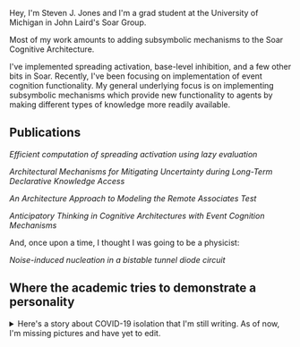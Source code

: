 Hey, I'm Steven J. Jones and I'm a grad student at the University of Michigan in John Laird's Soar Group.

Most of my work amounts to adding subsymbolic mechanisms to the Soar Cognitive Architecture.

I've implemented spreading activation, base-level inhibition, and a few other bits in Soar. Recently, I've been 
focusing on implementation of event cognition functionality. My general underlying focus is on implementing 
subsymbolic mechanisms which provide new functionality to agents by making different types of knowledge more 
readily available.

## Publications

*Efficient computation of spreading activation using lazy evaluation*

*Architectural Mechanisms for Mitigating Uncertainty during Long-Term Declarative Knowledge Access*

*An Architecture Approach to Modeling the Remote Associates Test*

*Anticipatory Thinking in Cognitive Architectures with Event Cognition Mechanisms*

And, once upon a time, I thought I was going to be a physicist:

*Noise-induced nucleation in a bistable tunnel diode circuit*

## Where the academic tries to demonstrate a personality

<details><summary>Here's a story about COVID-19 isolation that I'm still writing. As of now, I'm missing pictures and have yet to edit.</summary>

I decided that while alone in my ship for an indeterminate period of time, I may as well document some of my life. I realize some people on Earth may not understand the “daily” life out here. [There’s no real Earth-like schedule anymore](https://i.redd.it/jt4bmuw4hiq41.jpg) unless I enforce one by alarms and routine. I hope this message helps to explain how things are going. One thing you may not understand regarding ships like mine is [how much I depend on intermittent supply shipments](https://www.ers.usda.gov/data-products/ag-and-food-statistics-charting-the-essentials/food-prices-and-spending/) to maintain the ecosystem that supports my life onboard this ship. [These shipments of supplies](https://www.ams.usda.gov/services/transportation-analysis) are what allow lives like mine to persist in such [harsh and unnatural environments](https://www.ers.usda.gov/data-products/food-access-research-atlas/go-to-the-atlas.aspx).  



First, I decided that I should report on my basic life support. First, while I do have plants, [they are not an attempt to promote some equilibrium with my breathing](https://www.sciencefocus.com/science/how-many-plants-would-i-need-in-an-airtight-room-to-be-able-to-breathe/); my breathing’s CO2 production far exceeds the consumption of these plants and my O2 consumption far exceeds their production. However, [by exchanging atmospheric gases with external shipments](), I can maintain equilibrium. [Recent news of a virus on other ships makes me wary of such exchange](https://www.ccn.com/japan-scientists-find-new-transmission-route-of-coronavirus-in-breakthrough-study/). [I have air filtration and humidification in place in order to prevent my health from degrading](https://www.epa.gov/indoor-air-quality-iaq/what-can-i-do-improve-my-current-homes-indoor-air-quality-1) while I remain in this artificial environment. [My air filter diagnostic was reporting that I needed to replace the carbon filter](), but I have just replaced it, so [I reset the diagnostic](). [The humidification system requires me to physically supply it with water on a daily basis](), as it has not been integrated with my ships plumbing. That’s the status of my air supply.  



[Water shipments appear to be proceeding as normal.]() Just the same, I do have my own emergency supply and I also process my incoming shipments with my [ship’s filtration system]() for drinking water. Because of a [limited filtration rate]() using my onboard systems, I use the shipped water as-is for the remaining applications of bathing, washing tools, and washing clothing.  



My food supply is not vast, but I have sufficient reserves to last me for awhile should shipments become rationed. Emergency supplies include [meal replacements that are designed to technically fit my nutritional needs](https://huel.com), but while I can afford it, I’ve also been using shipments of frozen food and dry goods to create meals. I know that it is an inefficient use of my labor time while I am supposed to be engaged in research out here, but the meals themselves appear to be an efficient use of my ingredients while providing additional sanity. Also, by making [large batches](), I am able to reduce the total labor spent per calorie intake.  



Sanity is probably the more interesting thing to consider. On Earth, the social interaction that you take for granted does not have to be regulated as a life support system. However, [in my profession, mental health is the more likely killer.](https://www.theatlantic.com/education/archive/2018/11/anxiety-depression-mental-health-graduate-school/576769/) Additionally, while it is not usually advised, I am the only human on my ship. Thankfully, I have [a lizard]() and [a cat]() as pets. I am lucky. While many out here scrounge by, my research funding has afforded me the luxury of unnecessary life support for these companions. I have found that my cat has acclimated better to the ship’s rhythmic lighting meant to simulate day. Each morning, he wakes me so that I will feed him. I do not have an automatic dispenser as I am still figuring out the correct rationing for him to maintain a healthy weight while not vomiting and requiring me to expend additional labor maintaining the ship. The lizard, honestly, does not provide much companionship and I am taking care of it until i can finally dock with my companion who disembarked at a port earlier to be with family during this viral outbreak.  



Human companionship out here is different now. This exotic virus is probably not like one that you have experienced during your life on Earth, but [it is like historical outbreaks earlier in Earth’s history.](https://www.businessinsider.com/pandemics-that-changed-the-course-of-human-history-coronavirus-flu-aids-plague) In response to it, most [corporations](https://www.stanfordlawreview.org/print/article/why-the-constitution-was-written-down/) have [enforced strict isolation between ships](https://www.nytimes.com/interactive/2020/us/coronavirus-stay-at-home-order.html), so now ships like mine with only a single human are limited to purely virtual interaction. I have been engaged in video games that include both combat and resource management simulations. Other times, I simply exchange ordinary conversation with others. These interactions are limited to those who do not have sufficiently high distance [such that latency becomes an issue](https://en.wikipedia.org/wiki/Matchmaking_(video_games)#Server_browsers). Also, language translation software is not sufficiently integrated with these systems to enable me to communicate with those who do not share my corporation’s official language. Because of the outbreak, [some of the services that provide this vital ship-to-ship communication have been congested and service has suffered as a result](https://twitter.com/blizzardcs/status/1245799798411845633?s=21). I don’t want to digress too far, but it disappoints me to find this is the case, given the funding [we were granted to establish this communication network](https://www.ntia.doc.gov/legacy/broadbandgrants/comments/61BF.pdf).  



In order to maintain my physical health while isolated on this ship, I have been communicating with another in isolation through video chat and we have been working out almost daily. Without this routine physical activity, my body and mind would decay. Though I have the equipment on my ship and the interaction is only social, I find it helps me to maintain my routine.  



Despite the availability of virtual interaction, I am also enjoying solitude. Like I said earlier, I have the privilege of research funding that affords me a supply surplus because of a history of labor negations in my corporation. Brewing tea has become a ritual of mine. In the calm “mornings” after my cat wakes me, I drink tea and follow the social networking news media of both my colleagues and those who simply have a large cultural following out here. I am reminded of the notions that we were once more tribal, and [it honestly does not appear to me that much has changed](https://en.wikipedia.org/wiki/Tiger_King:_Murder,_Mayhem_and_Madness).
</details>
